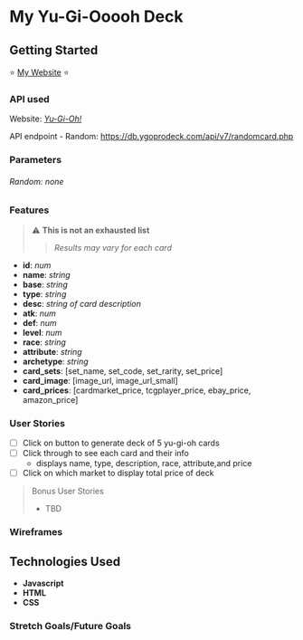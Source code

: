 # My Yu-Gi-Ooooh Deck

## Getting Started
:star: [My Website][myWebsite] :star:

### API used 
Website: _[Yu-Gi-Oh!][apiWebsite]_

API endpoint - Random: https://db.ygoprodeck.com/api/v7/randomcard.php

### Parameters

###### Random: none

### Features
>:warning: **This is not an exhausted list**
>> *Results may vary for each card*
+ **id**: *num*
+ **name**: *string*
+ **base**: *string*
+ **type**: *string*
+ **desc**: *string of card description*
+ **atk**: *num*
+ **def**: *num*
+ **level**: *num*
+ **race**: *string*
+ **attribute**: *string*
+ **archetype**: *string*
+ **card_sets**: [set_name, set_code, set_rarity, set_price]
+ **card_image**: [image_url, image_url_small]
+ **card_prices**: [cardmarket_price, tcgplayer_price, ebay_price, amazon_price]

### User Stories
- [ ] Click on button to generate deck of 5 yu-gi-oh cards
- [ ] Click through to see each card and their info
  - displays name, type, description, race, attribute,and price
- [ ] Click on which market to display total price of deck
> Bonus User Stories
> + TBD

### Wireframes

## Technologies Used
+ **Javascript**
+ **HTML**
+ **CSS**

### Stretch Goals/Future Goals


[apiWebsite]: https://db.ygoprodeck.com/api-guide/
[myWebsite]: link